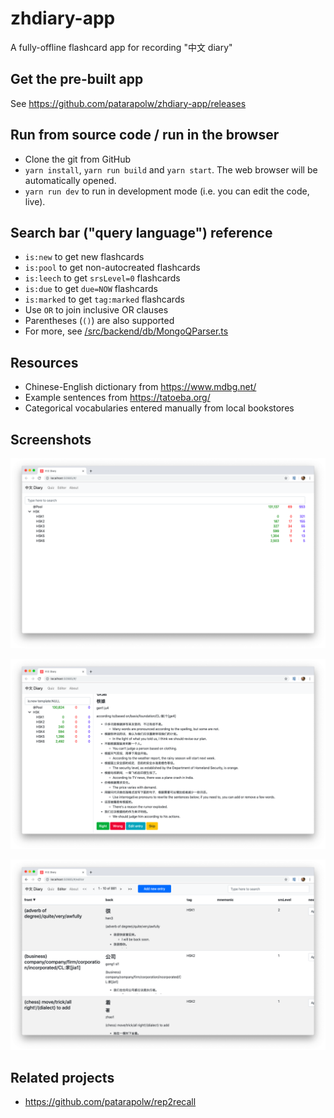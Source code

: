 # zhdiary-app

A fully-offline flashcard app for recording "中文 diary"

## Get the pre-built app

See <https://github.com/patarapolw/zhdiary-app/releases>

## Run from source code / run in the browser

- Clone the git from GitHub
- `yarn install`, `yarn run build` and `yarn start`. The web browser will be automatically opened.
- `yarn run dev` to run in development mode (i.e. you can edit the code, live).

## Search bar ("query language") reference

- `is:new` to get new flashcards
- `is:pool` to get non-autocreated flashcards
- `is:leech` to get `srsLevel=0` flashcards
- `is:due` to get `due=NOW` flashcards
- `is:marked` to get `tag:marked` flashcards
- Use `OR` to join inclusive OR clauses
- Parentheses (`()`) are also supported
- For more, see [/src/backend/db/MongoQParser.ts](/src/backend/db/MongoQParser.ts)

## Resources

- Chinese-English dictionary from <https://www.mdbg.net/>
- Example sentences from <https://tatoeba.org/>
- Categorical vocabularies entered manually from local bookstores

## Screenshots

![](/screenshots/quiz0.png)

![](/screenshots/quiz1.png)

![](/screenshots/editor1.png)

## Related projects

- <https://github.com/patarapolw/rep2recall>
